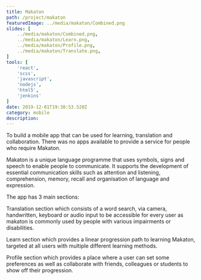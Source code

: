 ```yaml
---
title: Makaton
path: /project/makaton
featuredImage: ../media/makaton/Combined.png
slides: [
    ../media/makaton/Combined.png,
    ../media/makaton/Learn.png,
    ../media/makaton/Profile.png,
    ../media/makaton/Translate.png,
]
tools: [
    'react',
    'scss',
    'javascript',
    'nodejs',
    'html5',
    'jenkins'
]
date: 2019-12-01T19:38:53.520Z
category: mobile
description:
---
```


To build a mobile app that can be used for learning, translation and collaboration. There was no apps available to provide a service for people who require Makaton.

Makaton is a unique language programme that uses symbols, signs and speech to enable people to communicate. It supports the development of essential communication skills such as attention and listening, comprehension, memory, recall and organisation of language and expression.

The app has 3 main sections:

Translation section which consists of a word search, via camera, handwritten, keyboard or audio input to be accessible for every user as makaton is commonly used by people with various impairments or disabilities.

Learn section which provides a linear progression path to learning Makaton, targeted at all users with multiple different learning methods.

Profile section which provides a place where a user can set some preferences as well as collaborate with friends, colleagues or students to show off their progression.